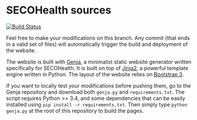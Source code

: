# SECOHealth sources

[![Build Status](https://travis-ci.org/secohealth/secohealth.github.io.svg?branch=sources)](https://travis-ci.org/secohealth/secohealth.github.io)

Feel free to make your modifications on this branch. 
Any commit (that ends in a valid set of files) will automatically trigger the build and deployment of the website. 

The website is built with [Genja](https://github.com/AlexandreDecan), a minimalist static website generator written specifically for SECOHealth. It is built on top of [Jinja2](https://jinja.pocoo.org/docs/latest/), a powerful template engine written in Python. The layout of the website relies on [Bootstrap 3](https://getbootstrap.com/docs/3.3/). 

If you want to locally test your modifications before pushing them, go to the Genja repository and download both ``genja.py`` and ``requirements.txt``. The script requires Python >= 3.4, and some dependencies that can be easily installed using ``pip install -r requirements.txt``. Then simply type ``python genja.py`` at the root of this repository to build the pages. 
